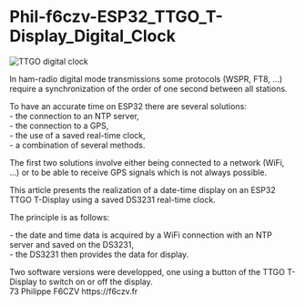 # Phil-f6czv-ESP32_TTGO_T-Display_Digital_Clock

![TTGO digital clock](https://user-images.githubusercontent.com/66089487/122945377-d3548500-d378-11eb-9c4a-5b33b648e5db.jpg)


<!-- wp:paragraph -->
<p>In ham-radio digital mode transmissions some protocols (WSPR, FT8, ...) require a synchronization of the order of one second between all stations.</p>
<!-- /wp:paragraph -->

<!-- wp:paragraph -->
<p>To have an accurate time on ESP32 there are several solutions: <br> - the connection to an NTP server, <br>- the connection to a GPS, <br>- the use of a saved real-time clock,<br>- a combination of several methods.</p>
<!-- /wp:paragraph -->

<!-- wp:paragraph -->
<p>The first two solutions involve either being connected to a network (WiFi, ...) or to be able to receive GPS signals which is not always possible.</p>
<!-- /wp:paragraph -->

<!-- wp:paragraph -->
<p>This article presents the realization of a date-time display on an ESP32 TTGO T-Display using a saved DS3231 real-time clock.</p>
<!-- /wp:paragraph -->

<!-- wp:paragraph -->
<p>The principle is as follows:</p>
<!-- /wp:paragraph -->

<!-- wp:paragraph -->
<p>- the date and time data is acquired by a WiFi connection with an NTP server and saved on the DS3231, <br> - the DS3231 then provides the data for display.</p>
<!-- /wp:paragraph -->

<!-- wp:paragraph -->
<p>Two software versions were developped, one using a button of the TTGO T-Display to switch on or off the display.
    <br>73 Philippe F6CZV
      https://f6czv.fr</p>
<!-- /wp:paragraph -->
